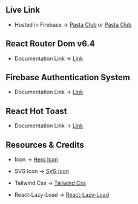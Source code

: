 ## Live Link

- Hosted in Firebase -> [Pasta Club](https://the-pasta-people.web.app/) or [Pasta Club](https://the-pasta-people.firebaseapp.com/)

## React Router Dom v6.4

- Documentation Link -> [Link](https://reactrouter.com/en/main/start/overview)

## Firebase Authentication System

- Documentation Link -> [Link](https://firebase.google.com/docs/auth?authuser=0&hl=en)

## React Hot Toast

- Documentation Link -> [Link](https://www.npmjs.com/package/react-toastify)

## Resources & Credits

- Icon -> [Hero Icon](https://react-icons.github.io/react-icons/)

- SVG Icon -> [SVG Icon](https://iconscout.com/icons/google)

- Tailwind Css -> [Tailwind Css](https://tailwindcss.com/)

- React-Lazy-Load -> [React-Lazy-Load](https://www.npmjs.com/package/react-lazy-load-image-component)
